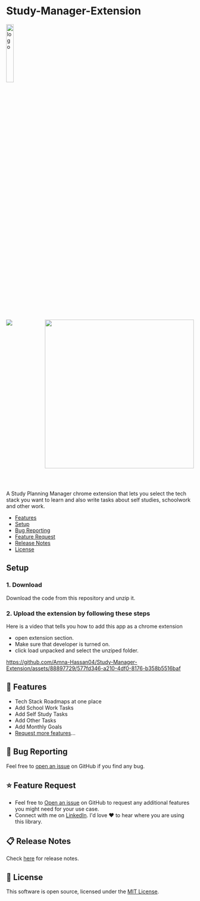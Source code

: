 

<p>
    <h1> Study-Manager-Extension</h1>
    <p><img src=https://github.com/Amna-Hassan04/Study-Manager-Extension/assets/88897729/c10f94e8-2ed1-4de5-82cb-4c9a99a019c8"" alt="logo" width="20%" /></p>

</p>
<p align="center">
      <img src="https://github.com/Amna-Hassan04/Study-Manager-Extension/assets/88897729/97b3e5d7-5b8f-4866-b0a7-e7b0bf5e11e2" align="left">
      <img src="https://github.com/Amna-Hassan04/Study-Manager-Extension/assets/88897729/90d60827-3c62-4b16-988e-7091e4db8bf5" align="right" width="400px">
</p>
<br><br><br><br>
<br><br><br><br><br><br><br><br><br><br><br><br><br><br><br><br><br><br><br><br><br><br><br>
A Study Planning Manager chrome extension that lets you select the tech stack you want to learn and also write tasks about self studies, schoolwork and other work. 

- [Features](#features)
- [Setup](#set-up)
- [Bug Reporting](#bug)
- [Feature Request](#feature-request)
- [Release Notes](#release-notes)
- [License](#license)

 <a id="set-up"></a>

<h2>Setup</h2>
<h3>1. Download</h3>
Download the code from this repository and unzip it. 

<h3>2. Upload the extension by following these steps</h3>
Here is a video that tells you how to add this app as a chrome extension
<ul>
  <li>open extension section. </li> 
  <li>Make sure that developer is turned on. </li> 
 <li>click load unpacked and select the unziped folder.</li> 

</ul>

https://github.com/Amna-Hassan04/Study-Manager-Extension/assets/88897729/577fd346-a210-4df0-8176-b358b5516baf

<a id="features"></a>

## 🚀 Features

- Tech Stack  Roadmaps at one place
- Add School Work Tasks
- Add Self Study Tasks
- Add Other Tasks
- Add Monthly Goals
- [Request more features](#feature-request)...

<a id="bug"></a>

  ## 🐛 Bug Reporting

Feel free to [open an issue](https://github.com/PawanKolhe/color-calendar/issues) on GitHub if you find any bug.

<a id="feature-request"></a>

## ⭐ Feature Request

- Feel free to [Open an issue](https://github.com/PawanKolhe/color-calendar/issues) on GitHub to request any additional features you might need for your use case.
- Connect with me on [LinkedIn](https://www.linkedin.com/in/kolhepawan/). I'd love ❤️️ to hear where you are using this library.

<a id="release-notes"></a>

## 📋 Release Notes

Check [here](https://github.com/PawanKolhe/color-calendar/releases) for release notes.

<a id="license"></a>

## 📜 License

This software is open source, licensed under the [MIT License](https://github.com/PawanKolhe/color-calendar/blob/master/LICENSE).
